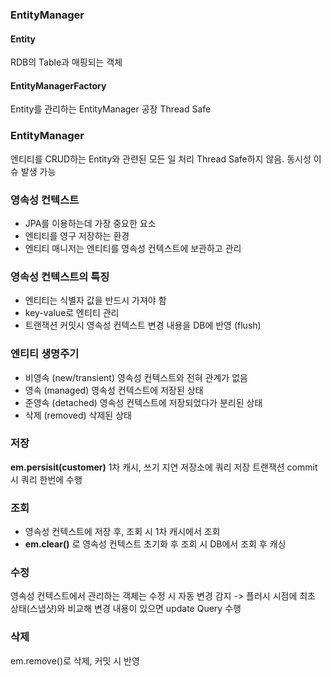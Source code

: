 ### EntityManager
#### Entity
RDB의 Table과 매핑되는 객체
#### EntityManagerFactory
Entity를 관리하는 EntityManager 공장
Thread Safe
### EntityManager
엔티티를 CRUD하는 Entity와 관련된 모든 일 처리
Thread Safe하지 않음. 동시성 이슈 발생 가능
### 영속성 컨텍스트
- JPA를 이용하는데 가장 중요한 요소
- 엔티티를 영구 저장하는 환경
- 엔티티 매니저는 엔티티를 영속성 컨텍스트에 보관하고 관리
### 영속성 컨텍스트의 특징
- 엔티티는 식별자 값을 반드시 가져야 함
- key-value로 엔티티 관리
- 트랜잭션 커밋시 영속성 컨텍스트 변경 내용을 DB에 반영 (flush)
### 엔티티 생명주기
- 비영속 (new/transient) 영속성 컨텍스트와 전혀 관계가 없음
- 영속 (managed) 영속성 컨텍스트에 저장된 상태
- 준영속 (detached) 영속성 컨텍스트에 저장되었다가 분리된 상태
- 삭제 (removed) 삭제된 상태
### 저장
**em.persisit(customer)**
1차 캐시, 쓰기 지연 저장소에 쿼리 저장
트랜잭션 commit 시 쿼리 한번에 수행
### 조회
- 영속성 컨텍스트에 저장 후, 조회 시 1차 캐시에서 조회
- **em.clear()** 로 영속성 컨텍스트 초기화 후 조회 시 DB에서 조회 후 캐싱
### 수정
영속성 컨텍스트에서 관리하는 객체는 수정 시 자동 변경 감지
-> 플러시 시점에 최초 상태(스냅샷)와 비교해 변경 내용이 있으면 update Query 수행
### 삭제
em.remove()로 삭제, 커밋 시 반영